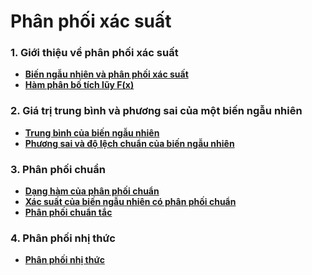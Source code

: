 # Phân phối xác suất

### 1. Giới thiệu về phân phối xác suất

- **[Biến ngẫu nhiên và phân phối xác suất](https://www.coursera.org/learn/basic-statistics/lecture/be4be/4-01-random-variables-and-probability-distributions)**
- **[Hàm phân bố tích lũy F(x)](https://www.coursera.org/learn/basic-statistics/lecture/v0T2q/4-02-cumulative-probability-distributions)**

### 2. Giá trị trung bình và phương sai của một biến ngẫu nhiên

- **[Trung bình của biến ngẫu nhiên](https://www.coursera.org/learn/basic-statistics/lecture/8trQh/4-03-the-mean-of-a-random-variable)**
- **[Phương sai và độ lệch chuẩn của biến ngẫu nhiên](https://www.coursera.org/learn/basic-statistics/lecture/xSUGF/4-04-variance-of-a-random-variable)**

### 3. Phân phối chuẩn

- **[Dạng hàm của phân phối chuẩn](https://www.coursera.org/learn/basic-statistics/lecture/Op0C0/4-05-functional-form-of-the-normal-distribution)**
- **[Xác suất của biến ngẫu nhiên có phân phối chuẩn](https://www.coursera.org/learn/basic-statistics/lecture/310fN/4-06-the-normal-distribution-probability-calculations)**
-  **[Phân phối chuẩn tắc](https://www.coursera.org/learn/basic-statistics/lecture/2GQ7x/4-07-the-standard-normal-distribution)**

### 4. Phân phối nhị thức

- **[Phân phối nhị thức](https://www.coursera.org/learn/basic-statistics/lecture/sMjTp/4-08-the-binomial-distribution)**